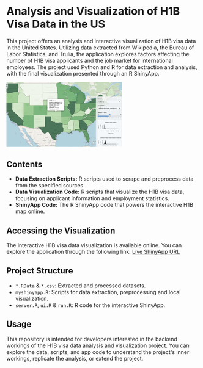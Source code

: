 # Analysis and Visualization of H1B Visa Data in the US

This project offers an analysis and interactive visualization of H1B visa data in the United States. Utilizing data extracted from Wikipedia, the Bureau of Labor Statistics, and Trulia, the application explores factors affecting the number of H1B visa applicants and the job market for international employees. The project used Python and R for data extraction and analysis, with the final visualization presented through an R ShinyApp.

<img src="https://github.com/JiaruiTang/H1B-Data-ShinyApp/blob/eacb54979cebd53ff038443dbf2d2d2dcb193757/H1b%20Visa%20Visualization.png" alt="H1B Data ShinyApp Visualization" width="60%">

## Contents

- **Data Extraction Scripts:** R scripts used to scrape and preprocess data from the specified sources.
- **Data Visualization Code:** R scripts that visualize the H1B visa data, focusing on applicant information and employment statistics.
- **ShinyApp Code:** The R ShinyApp code that powers the interactive H1B map online.

## Accessing the Visualization

The interactive H1B visa data visualization is available online. You can explore the application through the following link: [Live ShinyApp URL](https://jiaruitang.shinyapps.io/myapp-1/)

## Project Structure

- `*.RData` & `*.csv`: Extracted and processed datasets.
- `myshinyapp.R`: Scripts for data extraction, preprocessing and local visualization.
- `server.R`, `ui.R` & `run.R`: R code for the interactive ShinyApp.

## Usage

This repository is intended for developers interested in the backend workings of the H1B visa data analysis and visualization project. You can explore the data, scripts, and app code to understand the project's inner workings, replicate the analysis, or extend the project.
